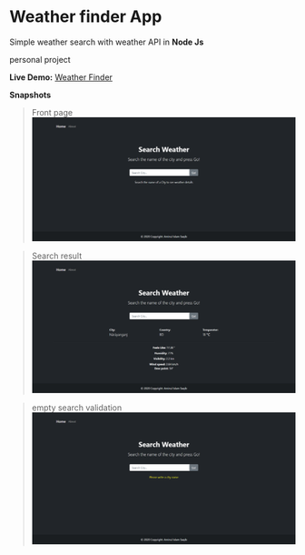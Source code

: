 # Weather finder App

 Simple weather search with weather API in **Node Js**

personal project 

**Live Demo:** [Weather Finder](https://weatherfinderapp.herokuapp.com/ "Waether Finder")

__Snapshots__

> Front page
![Image](./public/front-page.png)

> Search result
![Image](./public/Search-Weather.png)

> empty search validation
![Image](./public/Search-empty.png)
